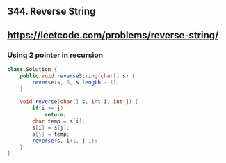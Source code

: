 ## 344. Reverse String
## https://leetcode.com/problems/reverse-string/

### Using 2 pointer in recursion
```java
class Solution {
    public void reverseString(char[] s) {
        reverse(s, 0, s.length - 1);
    }
    
    void reverse(char[] s, int i, int j) {
        if(i >= j)
            return;
        char temp = s[i];
        s[i] = s[j];
        s[j] = temp;
        reverse(s, i+1, j-1);
    }
}
```
